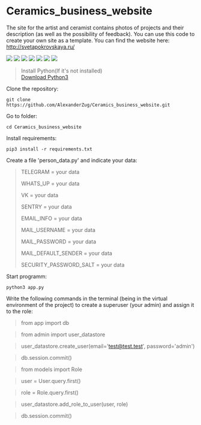 # Ceramics_business_website
The site for the artist and ceramist contains photos of projects and their description (as well as the possibility of feedback). 
You can use this code to create your own site as a template.
You can find the website here: http://svetapokrovskaya.ru/

![](https://img.shields.io/badge/Python-3776AB?style=for-the-badge&logo=python&logoColor=white)
![](https://img.shields.io/badge/Flask-000000?style=for-the-badge&logo=flask&logoColor=white)
![](https://img.shields.io/badge/Bootstrap-563D7C?style=for-the-badge&logo=bootstrap&logoColor=white)
![](https://img.shields.io/badge/SQLite-07405E?style=for-the-badge&logo=sqlite&logoColor=white)
![](https://img.shields.io/badge/Gmail-D14836?style=for-the-badge&logo=gmail&logoColor=white)
![](https://img.shields.io/badge/HTML5-E34F26?style=for-the-badge&logo=html5&logoColor=white)
![](https://img.shields.io/badge/JavaScript-323330?style=for-the-badge&logo=javascript&logoColor=F7DF1E)

> Install Python(If it's not installed)<br>
> [Download Python3](https://www.python.org/downloads/)

Clone the repository:
```
git clone https://github.com/AlexanderZug/Ceramics_business_website.git
```

Go to folder:
```
cd Ceramics_business_website
```

Install requirements:
```
pip3 install -r requirements.txt
```

Create a file 'person_data.py' and indicate your data:

> TELEGRAM = your data
> 
> WHATS_UP = your data
> 
> VK = your data
> 
> SENTRY = your data
> 
> EMAIL_INFO = your data
> 
> MAIL_USERNAME = your data
> 
> MAIL_PASSWORD = your data
> 
> MAIL_DEFAULT_SENDER = your data
> 
> SECURITY_PASSWORD_SALT = your data

Start programm:
```
python3 app.py
```

Write the following commands in the terminal (being in the virtual environment of the project) 
to create a superuser (your admin) and assign it to the role:

> from app import db

> from admin import user_datastore

> user_datastore.create_user(email='test@test.test', password='admin')

> db.session.commit()

> from models import Role

> user = User.query.first()

> role = Role.query.first()

> user_datastore.add_role_to_user(user, role)

> db.session.commit()
